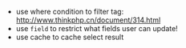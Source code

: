 * use where condition to filter tag:  http://www.thinkphp.cn/document/314.html
* use ```field``` to restrict what fields user can update!
* use cache to cache select result
